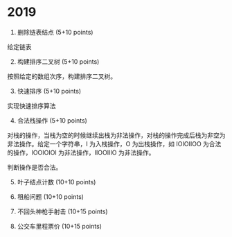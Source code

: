 # 2019

1. 删除链表结点 (5+10 points)


给定链表

2. 构建排序二叉树 (5+10 points)

按照给定的数组次序，构建排序二叉树。

3. 快速排序 (5+10 points)

实现快速排序算法

4. 合法栈操作 (5+10 points)

对栈的操作，当栈为空的时候继续出栈为非法操作，对栈的操作完成后栈为非空为非法操作。给定一个字符串，I 为入栈操作，O 为出栈操作，如 IOIOIIOO 为合法的操作，IOOIOIOI 为非法操作，IIOOIIIO 为非法操作。

判断操作是否合法。

5. 叶子结点计数 (10+10 points)

6. 租船问题 (10+10 points)

7. 不回头神枪手射击 (10+15 points)

8. 公交车里程票价 (10+15 points)
